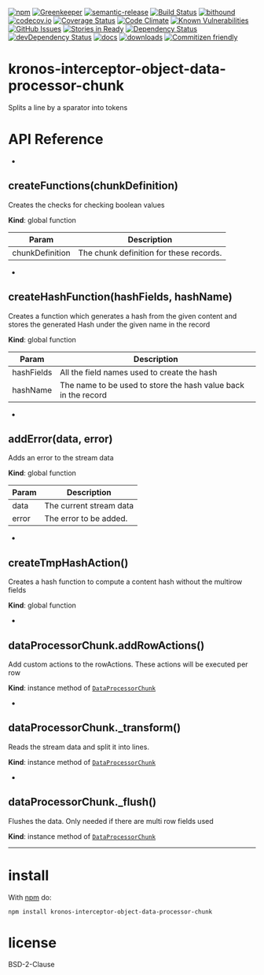 [![npm](https://img.shields.io/npm/v/kronos-interceptor-object-data-processor-chunk.svg)](https://www.npmjs.com/package/kronos-interceptor-object-data-processor-chunk)
[![Greenkeeper](https://badges.greenkeeper.io/Kronos-Integration/kronos-interceptor-object-data-processor-chunk.svg)](https://greenkeeper.io/)
[![semantic-release](https://img.shields.io/badge/%20%20%F0%9F%93%A6%F0%9F%9A%80-semantic--release-e10079.svg)](https://github.com/Kronos-Integration/kronos-interceptor-object-data-processor-chunk)
[![Build Status](https://secure.travis-ci.org/Kronos-Integration/kronos-interceptor-object-data-processor-chunk.png)](http://travis-ci.org/Kronos-Integration/kronos-interceptor-object-data-processor-chunk)
[![bithound](https://www.bithound.io/github/Kronos-Integration/kronos-interceptor-object-data-processor-chunk/badges/score.svg)](https://www.bithound.io/github/Kronos-Integration/kronos-interceptor-object-data-processor-chunk)
[![codecov.io](http://codecov.io/github/Kronos-Integration/kronos-interceptor-object-data-processor-chunk/coverage.svg?branch=master)](http://codecov.io/github/Kronos-Integration/kronos-interceptor-object-data-processor-chunk?branch=master)
[![Coverage Status](https://coveralls.io/repos/Kronos-Integration/kronos-interceptor-object-data-processor-chunk/badge.svg)](https://coveralls.io/r/Kronos-Integration/kronos-interceptor-object-data-processor-chunk)
[![Code Climate](https://codeclimate.com/github/Kronos-Integration/kronos-interceptor-object-data-processor-chunk/badges/gpa.svg)](https://codeclimate.com/github/Kronos-Integration/kronos-interceptor-object-data-processor-chunk)
[![Known Vulnerabilities](https://snyk.io/test/github/Kronos-Integration/kronos-interceptor-object-data-processor-chunk/badge.svg)](https://snyk.io/test/github/Kronos-Integration/kronos-interceptor-object-data-processor-chunk)
[![GitHub Issues](https://img.shields.io/github/issues/Kronos-Integration/kronos-interceptor-object-data-processor-chunk.svg?style=flat-square)](https://github.com/Kronos-Integration/kronos-interceptor-object-data-processor-chunk/issues)
[![Stories in Ready](https://badge.waffle.io/Kronos-Integration/kronos-interceptor-object-data-processor-chunk.svg?label=ready&title=Ready)](http://waffle.io/Kronos-Integration/kronos-interceptor-object-data-processor-chunk)
[![Dependency Status](https://david-dm.org/Kronos-Integration/kronos-interceptor-object-data-processor-chunk.svg)](https://david-dm.org/Kronos-Integration/kronos-interceptor-object-data-processor-chunk)
[![devDependency Status](https://david-dm.org/Kronos-Integration/kronos-interceptor-object-data-processor-chunk/dev-status.svg)](https://david-dm.org/Kronos-Integration/kronos-interceptor-object-data-processor-chunk#info=devDependencies)
[![docs](http://inch-ci.org/github/Kronos-Integration/kronos-interceptor-object-data-processor-chunk.svg?branch=master)](http://inch-ci.org/github/Kronos-Integration/kronos-interceptor-object-data-processor-chunk)
[![downloads](http://img.shields.io/npm/dm/kronos-interceptor-object-data-processor-chunk.svg?style=flat-square)](https://npmjs.org/package/kronos-interceptor-object-data-processor-chunk)
[![Commitizen friendly](https://img.shields.io/badge/commitizen-friendly-brightgreen.svg)](http://commitizen.github.io/cz-cli/)

kronos-interceptor-object-data-processor-chunk
=====
Splits a line by a sparator into tokens

# API Reference

* <a name="createFunctions"></a>

## createFunctions(chunkDefinition)
Creates the checks for checking boolean values

**Kind**: global function  

| Param | Description |
| --- | --- |
| chunkDefinition | The chunk definition for these records. |


* <a name="createHashFunction"></a>

## createHashFunction(hashFields, hashName)
Creates a function which generates a hash from the given content and stores the generated Hash under the given name in the record

**Kind**: global function  

| Param | Description |
| --- | --- |
| hashFields | All the field names used to create the hash |
| hashName | The name to be used to store the hash value back in the record |


* <a name="addError"></a>

## addError(data, error)
Adds an error to the stream data

**Kind**: global function  

| Param | Description |
| --- | --- |
| data | The current stream data |
| error | The error to be added. |


* <a name="createTmpHashAction"></a>

## createTmpHashAction()
Creates a hash function to compute a content hash without the multirow fields

**Kind**: global function  

* <a name="DataProcessorChunk+addRowActions"></a>

## dataProcessorChunk.addRowActions()
Add custom actions to the rowActions.
These actions will be executed per row

**Kind**: instance method of [<code>DataProcessorChunk</code>](#DataProcessorChunk)  

* <a name="DataProcessorChunk+_transform"></a>

## dataProcessorChunk._transform()
Reads the stream data and split it into lines.

**Kind**: instance method of [<code>DataProcessorChunk</code>](#DataProcessorChunk)  

* <a name="DataProcessorChunk+_flush"></a>

## dataProcessorChunk._flush()
Flushes the data.
Only needed if there are multi row fields used

**Kind**: instance method of [<code>DataProcessorChunk</code>](#DataProcessorChunk)  

* * *

install
=======

With [npm](http://npmjs.org) do:

```shell
npm install kronos-interceptor-object-data-processor-chunk
```

license
=======

BSD-2-Clause
